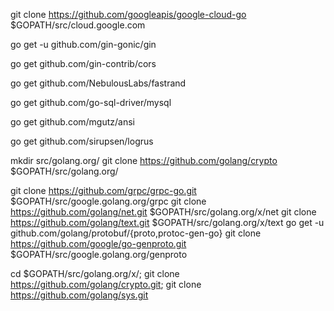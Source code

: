 git clone https://github.com/googleapis/google-cloud-go $GOPATH/src/cloud.google.com

go get -u github.com/gin-gonic/gin

go get github.com/gin-contrib/cors

go get github.com/NebulousLabs/fastrand

go get github.com/go-sql-driver/mysql

go get github.com/mgutz/ansi

go get github.com/sirupsen/logrus

mkdir src/golang.org/
git clone https://github.com/golang/crypto $GOPATH/src/golang.org/

git clone https://github.com/grpc/grpc-go.git $GOPATH/src/google.golang.org/grpc
git clone https://github.com/golang/net.git $GOPATH/src/golang.org/x/net
git clone https://github.com/golang/text.git $GOPATH/src/golang.org/x/text
go get -u github.com/golang/protobuf/{proto,protoc-gen-go}
git clone https://github.com/google/go-genproto.git $GOPATH/src/google.golang.org/genproto

cd $GOPATH/src/golang.org/x/; git clone https://github.com/golang/crypto.git; git clone https://github.com/golang/sys.git